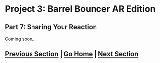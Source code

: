 # Project 3: Barrel Bouncer AR Edition

## Part 7: Sharing Your Reaction

Coming soon...

## [Previous Section](../game-loop) | [Go Home](..) | [Next Section](../submission)
